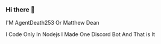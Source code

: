 ### Hi there 👋

I'M AgentDeath253 Or Matthew Dean

I Code Only In Nodejs
I Made One Discord Bot
And That is It
